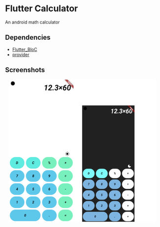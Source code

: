 
# Flutter Calculator 

An android math calculator 



## Dependencies 

 - [Flutter_BloC](https://pub.dev/packages/flutter_bloc)
 - [provider](https://pub.dev/packages/provider)
 




## Screenshots
<p align="center">
  <img src="https://github.com/Yannick-Apostel/Calculator/blob/main/asset/preview_v1.png" width="480">

</p>



    
